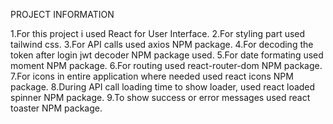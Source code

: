 PROJECT INFORMATION

1.For this project i used React for User Interface.
2.For styling part used tailwind css.
3.For API calls used axios NPM package.
4.For decoding the token after login jwt decoder NPM package used.
5.For date formating used moment NPM package.
6.For routing used react-router-dom NPM package.
7.For icons in entire application where needed used react icons NPM package.
8.During API call loading time to show loader, used react loaded spinner NPM package.
9.To show success or error messages used react toaster NPM package.
